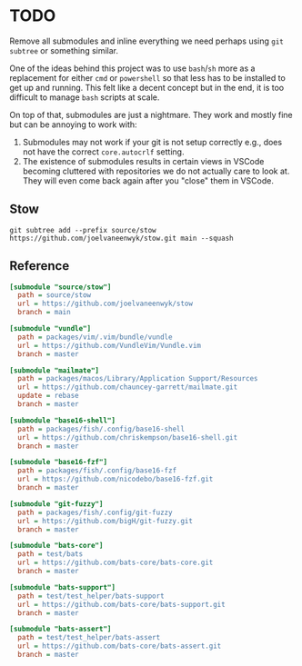 # TODO

Remove all submodules and inline everything we need perhaps using `git subtree` or something similar.

One of the ideas behind this project was to use `bash`/`sh` more as a replacement for either `cmd` or `powershell` so that less has to be installed to get up and running. This felt like a decent concept but in the end, it is too difficult to manage `bash` scripts at scale.

On top of that, submodules are just a nightmare. They work and mostly fine but can be annoying to work with:

1. Submodules may not work if your git is not setup correctly e.g., does not have the correct `core.autocrlf` setting.
2. The existence of submodules results in certain views in VSCode becoming cluttered with repositories we do not actually care to look at. They will even come back again after you "close" them in VSCode.

## Stow

`git subtree add --prefix source/stow https://github.com/joelvaneenwyk/stow.git main --squash`

## Reference

```ini
[submodule "source/stow"]
  path = source/stow
  url = https://github.com/joelvaneenwyk/stow
  branch = main

[submodule "vundle"]
  path = packages/vim/.vim/bundle/vundle
  url = https://github.com/VundleVim/Vundle.vim
  branch = master

[submodule "mailmate"]
  path = packages/macos/Library/Application Support/Resources
  url = https://github.com/chauncey-garrett/mailmate.git
  update = rebase
  branch = master

[submodule "base16-shell"]
  path = packages/fish/.config/base16-shell
  url = https://github.com/chriskempson/base16-shell.git
  branch = master

[submodule "base16-fzf"]
  path = packages/fish/.config/base16-fzf
  url = https://github.com/nicodebo/base16-fzf.git
  branch = master

[submodule "git-fuzzy"]
  path = packages/fish/.config/git-fuzzy
  url = https://github.com/bigH/git-fuzzy.git
  branch = master

[submodule "bats-core"]
  path = test/bats
  url = https://github.com/bats-core/bats-core.git
  branch = master

[submodule "bats-support"]
  path = test/test_helper/bats-support
  url = https://github.com/bats-core/bats-support.git
  branch = master

[submodule "bats-assert"]
  path = test/test_helper/bats-assert
  url = https://github.com/bats-core/bats-assert.git
  branch = master
```

